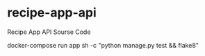 # recipe-app-api
Recipe App API Sourse Code


docker-compose run app sh -c "python manage.py test && flake8"
